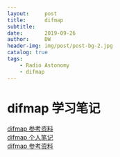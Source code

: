 ```yaml
---
layout:     post
title:      difmap
subtitle:   
date:       2019-09-26
author:     DW
header-img: img/post/post-bg-2.jpg
catalog: true
tags:
    - Radio Astonomy  
    - difmap  
---
```


# difmap 学习笔记
[difmap 参考资料](https://github.com/dw839566105/dw839566105.github.io/raw/master/_posts/difmap/cookbook.pdf)  
[difmap 个人笔记](https://github.com/dw839566105/dw839566105.github.io/raw/master/_posts/difmap/difmap.pdf)  
[difmap 参考资料](_post/difmap/cookbook.pdf)  

